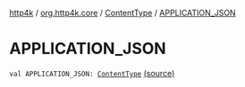 [http4k](../../index.md) / [org.http4k.core](../index.md) / [ContentType](index.md) / [APPLICATION_JSON](./-a-p-p-l-i-c-a-t-i-o-n_-j-s-o-n.md)

# APPLICATION_JSON

`val APPLICATION_JSON: `[`ContentType`](index.md) [(source)](https://github.com/http4k/http4k/blob/master/http4k-core/src/main/kotlin/org/http4k/core/ContentType.kt#L22)
